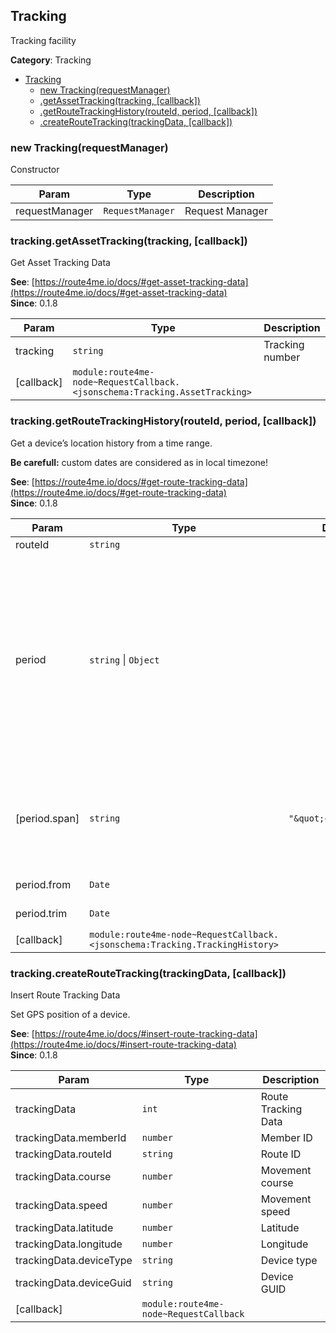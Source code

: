 <a id="Tracking" name="Tracking"></a>

## Tracking

Tracking facility

**Category**: Tracking  

* [Tracking](#Tracking)
    * [new Tracking(requestManager)](#new_Tracking_new)
    * [.getAssetTracking(tracking, [callback])](#Tracking+getAssetTracking)
    * [.getRouteTrackingHistory(routeId, period, [callback])](#Tracking+getRouteTrackingHistory)
    * [.createRouteTracking(trackingData, [callback])](#Tracking+createRouteTracking)

<a id="new_Tracking_new" name="new_Tracking_new"></a>

### new Tracking(requestManager)

Constructor


| Param | Type | Description |
| --- | --- | --- |
| requestManager | <code>RequestManager</code> | Request Manager |

<a id="Tracking+getAssetTracking" name="Tracking+getAssetTracking"></a>

### tracking.getAssetTracking(tracking, [callback])

Get Asset Tracking Data

**See**: [https://route4me.io/docs/#get-asset-tracking-data](https://route4me.io/docs/#get-asset-tracking-data)  
**Since**: 0.1.8  

| Param | Type | Description |
| --- | --- | --- |
| tracking | <code>string</code> | Tracking number |
| [callback] | <code>module:route4me-node~RequestCallback.&lt;jsonschema:Tracking.AssetTracking&gt;</code> |  |

<a id="Tracking+getRouteTrackingHistory" name="Tracking+getRouteTrackingHistory"></a>

### tracking.getRouteTrackingHistory(routeId, period, [callback])

Get a device’s location history from a time range.

**Be carefull:** custom dates are considered as in local timezone!

**See**: [https://route4me.io/docs/#get-route-tracking-data](https://route4me.io/docs/#get-route-tracking-data)  
**Since**: 0.1.8  

| Param | Type | Default | Description |
| --- | --- | --- | --- |
| routeId | <code>string</code> |  | Route ID |
| period | <code>string</code> &#124; <code>Object</code> |  | Time period. Object with `from` and `trim` dates, or one of predefined strings: * `today` * `yesterday` * `thismonth` * `7days` * `14days` * `30days` * `60days` * `90days` * `all_time` |
| [period.span] | <code>string</code> | <code>&quot;\&quot;custom\&quot;&quot;</code> | One of predefined strings (this is an another one way to determine it) |
| period.from | <code>Date</code> |  | Custom start date |
| period.trim | <code>Date</code> |  | Custom end date |
| [callback] | <code>module:route4me-node~RequestCallback.&lt;jsonschema:Tracking.TrackingHistory&gt;</code> |  |  |

<a id="Tracking+createRouteTracking" name="Tracking+createRouteTracking"></a>

### tracking.createRouteTracking(trackingData, [callback])

Insert Route Tracking Data

Set GPS position of a device.

**See**: [https://route4me.io/docs/#insert-route-tracking-data](https://route4me.io/docs/#insert-route-tracking-data)  
**Since**: 0.1.8  

| Param | Type | Description |
| --- | --- | --- |
| trackingData | <code>int</code> | Route Tracking Data |
| trackingData.memberId | <code>number</code> | Member ID |
| trackingData.routeId | <code>string</code> | Route ID |
| trackingData.course | <code>number</code> | Movement course |
| trackingData.speed | <code>number</code> | Movement speed |
| trackingData.latitude | <code>number</code> | Latitude |
| trackingData.longitude | <code>number</code> | Longitude |
| trackingData.deviceType | <code>string</code> | Device type |
| trackingData.deviceGuid | <code>string</code> | Device GUID |
| [callback] | <code>module:route4me-node~RequestCallback</code> |  |

